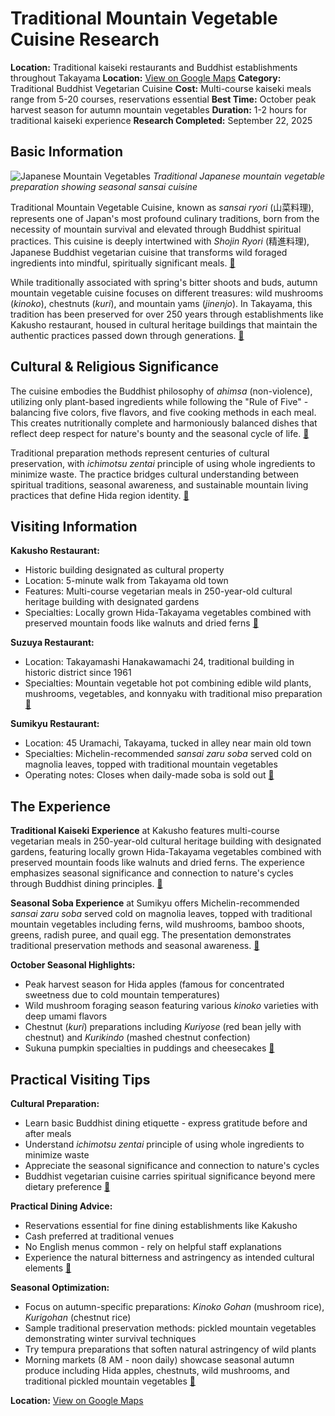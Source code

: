 # Traditional Mountain Vegetable Cuisine Research

**Location:** Traditional kaiseki restaurants and Buddhist establishments throughout Takayama
**Location:** [View on Google Maps](https://maps.google.com/maps?q=36.1461317,137.252159)
**Category:** Traditional Buddhist Vegetarian Cuisine
**Cost:** Multi-course kaiseki meals range from 5-20 courses, reservations essential
**Best Time:** October peak harvest season for autumn mountain vegetables
**Duration:** 1-2 hours for traditional kaiseki experience
**Research Completed:** September 22, 2025

## Basic Information

![Japanese Mountain Vegetables](https://upload.wikimedia.org/wikipedia/commons/e/ed/Japanese_taranome_2015.jpg)
*Traditional Japanese mountain vegetable preparation showing seasonal sansai cuisine*

Traditional Mountain Vegetable Cuisine, known as *sansai ryori* (山菜料理), represents one of Japan's most profound culinary traditions, born from the necessity of mountain survival and elevated through Buddhist spiritual practices. This cuisine is deeply intertwined with *Shojin Ryori* (精進料理), Japanese Buddhist vegetarian cuisine that transforms wild foraged ingredients into mindful, spiritually significant meals. [🔗](https://www.machiya-inn-japan.com/blog/shojin-ryori-buddhist-vegetarian-cuisine-takayama-restaurant/)

While traditionally associated with spring's bitter shoots and buds, autumn mountain vegetable cuisine focuses on different treasures: wild mushrooms (*kinoko*), chestnuts (*kuri*), and mountain yams (*jinenjo*). In Takayama, this tradition has been preserved for over 250 years through establishments like Kakusho restaurant, housed in cultural heritage buildings that maintain the authentic practices passed down through generations. [🔗](https://ise-sueyoshi.com/infomation-en/sansai-the-sacred-spring-ritual-of-wild-mountain-vegetables-at-a-hidden-tokyo-kaiseki-restaurant/)

## Cultural & Religious Significance

The cuisine embodies the Buddhist philosophy of *ahimsa* (non-violence), utilizing only plant-based ingredients while following the "Rule of Five" - balancing five colors, five flavors, and five cooking methods in each meal. This creates nutritionally complete and harmoniously balanced dishes that reflect deep respect for nature's bounty and the seasonal cycle of life. [🔗](https://kokorocares.com/blogs/blog/sansai-in-japan)

Traditional preparation methods represent centuries of cultural preservation, with *ichimotsu zentai* principle of using whole ingredients to minimize waste. The practice bridges cultural understanding between spiritual traditions, seasonal awareness, and sustainable mountain living practices that define Hida region identity. [🔗](https://tasteofculture.com/2021/02/12/aku-nuki-and-kogomi/)

## Visiting Information

**Kakusho Restaurant:**
- Historic building designated as cultural property
- Location: 5-minute walk from Takayama old town
- Features: Multi-course vegetarian meals in 250-year-old cultural heritage building with designated gardens
- Specialties: Locally grown Hida-Takayama vegetables combined with preserved mountain foods like walnuts and dried ferns [🔗](https://www.byfood.com/restaurant/kakusho-1286)

**Suzuya Restaurant:**
- Location: Takayamashi Hanakawamachi 24, traditional building in historic district since 1961
- Specialties: Mountain vegetable hot pot combining edible wild plants, mushrooms, vegetables, and konnyaku with traditional miso preparation [🔗](https://thatbackpacker.com/foods-to-try-in-takayama-japan/)

**Sumikyu Restaurant:**
- Location: 45 Uramachi, Takayama, tucked in alley near main old town
- Specialties: Michelin-recommended *sansai zaru soba* served cold on magnolia leaves, topped with traditional mountain vegetables
- Operating notes: Closes when daily-made soba is sold out [🔗](https://www.hida.jp/english/localspeciality/food/4000215.html)

## The Experience

**Traditional Kaiseki Experience** at Kakusho features multi-course vegetarian meals in 250-year-old cultural heritage building with designated gardens, featuring locally grown Hida-Takayama vegetables combined with preserved mountain foods like walnuts and dried ferns. The experience emphasizes seasonal significance and connection to nature's cycles through Buddhist dining principles. [🔗](https://www.byfood.com/restaurant/kakusho-1286)

**Seasonal Soba Experience** at Sumikyu offers Michelin-recommended *sansai zaru soba* served cold on magnolia leaves, topped with traditional mountain vegetables including ferns, wild mushrooms, bamboo shoots, greens, radish puree, and quail egg. The presentation demonstrates traditional preservation methods and seasonal awareness. [🔗](https://thatbackpacker.com/foods-to-try-in-takayama-japan/)

**October Seasonal Highlights:**
- Peak harvest season for Hida apples (famous for concentrated sweetness due to cold mountain temperatures)
- Wild mushroom foraging season featuring various *kinoko* varieties with deep umami flavors
- Chestnut (*kuri*) preparations including *Kuriyose* (red bean jelly with chestnut) and *Kurikindo* (mashed chestnut confection)
- Sukuna pumpkin specialties in puddings and cheesecakes [🔗](https://centrip-japan.com/article/1496.html)

## Practical Visiting Tips

**Cultural Preparation:**
- Learn basic Buddhist dining etiquette - express gratitude before and after meals
- Understand *ichimotsu zentai* principle of using whole ingredients to minimize waste
- Appreciate the seasonal significance and connection to nature's cycles
- Buddhist vegetarian cuisine carries spiritual significance beyond mere dietary preference [🔗](https://kokorocares.com/blogs/blog/sansai-in-japan)

**Practical Dining Advice:**
- Reservations essential for fine dining establishments like Kakusho
- Cash preferred at traditional venues
- No English menus common - rely on helpful staff explanations
- Experience the natural bitterness and astringency as intended cultural elements [🔗](https://www.nagase-foods.com/global/treha/news_blog/food_blogs_stories/20220317/)

**Seasonal Optimization:**
- Focus on autumn-specific preparations: *Kinoko Gohan* (mushroom rice), *Kurigohan* (chestnut rice)
- Sample traditional preservation methods: pickled mountain vegetables demonstrating winter survival techniques
- Try tempura preparations that soften natural astringency of wild plants
- Morning markets (8 AM - noon daily) showcase seasonal autumn produce including Hida apples, chestnuts, wild mushrooms, and traditional pickled mountain vegetables [🔗](https://www.japan-guide.com/e/e2349.html)

**Location:** [View on Google Maps](https://www.google.com/maps/place/Takayama+Old+Town,+Takayama,+Gifu,+Japan/@36.1448889,137.2583333,17z)
